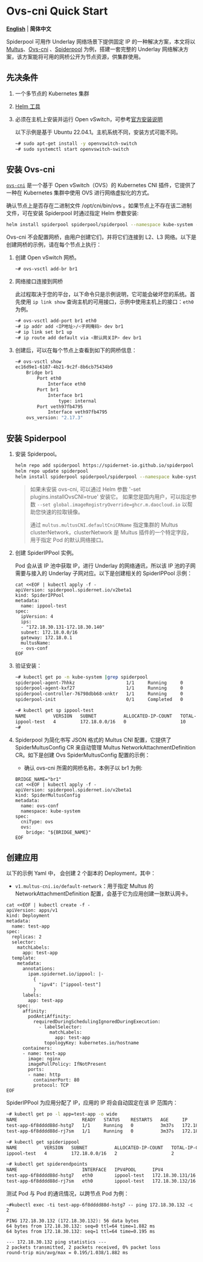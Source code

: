 # Ovs-cni Quick Start

[**English**](./get-started-ovs.md) | **简体中文**

Spiderpool 可用作 Underlay 网络场景下提供固定 IP 的一种解决方案，本文将以 [Multus](https://github.com/k8snetworkplumbingwg/multus-cni)、[Ovs-cni](https://github.com/k8snetworkplumbingwg/ovs-cni) 、[Spiderpool](https://github.com/spidernet-io/spiderpool) 为例，搭建一套完整的 Underlay 网络解决方案，该方案能将可用的网桥公开为节点资源，供集群使用。

## 先决条件

1. 一个多节点的 Kubernetes 集群

2. [Helm 工具](https://helm.sh/docs/intro/install/)

3. 必须在主机上安装并运行 Open vSwitch，可参考[官方安装说明](https://docs.openvswitch.org/en/latest/intro/install/#installation-from-packages)

    以下示例是基于 Ubuntu 22.04.1。主机系统不同，安装方式可能不同。

    ```bash
    ~# sudo apt-get install -y openvswitch-switch
    ~# sudo systemctl start openvswitch-switch
    ```

## 安装 Ovs-cni

[`ovs-cni`](https://github.com/k8snetworkplumbingwg/ovs-cni) 是一个基于 Open vSwitch（OVS）的 Kubernetes CNI 插件，它提供了一种在 Kubernetes 集群中使用 OVS 进行网络虚拟化的方式。

确认节点上是否存在二进制文件 /opt/cni/bin/ovs 。如果节点上不存在该二进制文件，可在安装 Spiderpool 时通过指定 Helm 参数安装: 

```bash
helm install spiderpool spiderpool/spiderpool --namespace kube-system --set plugins.installOvsCNI=true
```

Ovs-cni 不会配置网桥，由用户创建它们，并将它们连接到 L2、L3 网络。以下是创建网桥的示例，请在每个节点上执行：

1. 创建 Open vSwitch 网桥。

    ```bash
    ~# ovs-vsctl add-br br1
    ```

2. 网络接口连接到网桥

    此过程取决于您的平台，以下命令只是示例说明，它可能会破坏您的系统。首先使用 `ip link show` 查询主机的可用接口，示例中使用主机上的接口：`eth0` 为例。

    ```bash
    ~# ovs-vsctl add-port br1 eth0
    ~# ip addr add <IP地址>/<子网掩码> dev br1
    ~# ip link set br1 up
    ~# ip route add default via <默认网关IP> dev br1
    ```

3. 创建后，可以在每个节点上查看到如下的网桥信息：

    ```bash
    ~# ovs-vsctl show
    ec16d9e1-6187-4b21-9c2f-8b6cb75434b9
        Bridge br1
            Port eth0
                Interface eth0
            Port br1
                Interface br1
                    type: internal
            Port veth97fb4795
                Interface veth97fb4795
        ovs_version: "2.17.3"
    ```

## 安装 Spiderpool

1. 安装 Spiderpool。

    ```bash
    helm repo add spiderpool https://spidernet-io.github.io/spiderpool
    helm repo update spiderpool
    helm install spiderpool spiderpool/spiderpool --namespace kube-system --set multus.multusCNI.defaultCniCRName="ovs-conf" --set plugins.installOvsCNI=true
    ```

    > 如果未安装 ovs-cni, 可以通过 Helm 参数 '-set plugins.installOvsCNI=true' 安装它。
    > 如果您是国内用户，可以指定参数 `--set global.imageRegistryOverride=ghcr.m.daocloud.io` 以帮助您快速的拉取镜像。
    >
    > 通过 `multus.multusCNI.defaultCniCRName` 指定集群的 Multus clusterNetwork，clusterNetwork 是 Multus 插件的一个特定字段，用于指定 Pod 的默认网络接口。

2. 创建 SpiderIPPool 实例。

    Pod 会从该 IP 池中获取 IP，进行 Underlay 的网络通讯，所以该 IP 池的子网需要与接入的 Underlay 子网对应。以下是创建相关的 SpiderIPPool 示例：

    ```shell
    cat <<EOF | kubectl apply -f -
    apiVersion: spiderpool.spidernet.io/v2beta1
    kind: SpiderIPPool
    metadata:
      name: ippool-test
    spec:
      ipVersion: 4
      ips:
      - "172.18.30.131-172.18.30.140"
      subnet: 172.18.0.0/16
      gateway: 172.18.0.1
      multusName: 
      - ovs-conf
    EOF
    ```

3. 验证安装：

    ```bash
    ~# kubectl get po -n kube-system |grep spiderpool
    spiderpool-agent-7hhkz                   1/1     Running     0              13m
    spiderpool-agent-kxf27                   1/1     Running     0              13m
    spiderpool-controller-76798dbb68-xnktr   1/1     Running     0              13m
    spiderpool-init                          0/1     Completed   0              13m

    ~# kubectl get sp ippool-test       
    NAME          VERSION   SUBNET          ALLOCATED-IP-COUNT   TOTAL-IP-COUNT   DEFAULT
    ippool-test   4         172.18.0.0/16   0                    10               false
    ~# 
    ```

4. Spiderpool 为简化书写 JSON 格式的 Multus CNI 配置，它提供了 SpiderMultusConfig CR 来自动管理 Multus NetworkAttachmentDefinition CR。如下是创建 Ovs SpiderMultusConfig 配置的示例：

    * 确认 ovs-cni 所需的网桥名称，本例子以 br1 为例:

    ```shell
    BRIDGE_NAME="br1"
    cat <<EOF | kubectl apply -f -
    apiVersion: spiderpool.spidernet.io/v2beta1
    kind: SpiderMultusConfig
    metadata:
      name: ovs-conf
      namespace: kube-system
    spec:
      cniType: ovs
      ovs:
        bridge: "${BRIDGE_NAME}"
    EOF
    ```

## 创建应用

以下的示例 Yaml 中， 会创建 2 个副本的 Deployment，其中：

* `v1.multus-cni.io/default-network`：用于指定 Multus 的 NetworkAttachmentDefinition 配置，会基于它为应用创建一张默认网卡。

```shell
cat <<EOF | kubectl create -f -
apiVersion: apps/v1
kind: Deployment
metadata:
  name: test-app
spec:
  replicas: 2
  selector:
    matchLabels:
      app: test-app
  template:
    metadata:
      annotations:
        ipam.spidernet.io/ippool: |-
          {
            "ipv4": ["ippool-test"]
          }
      labels:
        app: test-app
    spec:
      affinity:
        podAntiAffinity:
          requiredDuringSchedulingIgnoredDuringExecution:
            - labelSelector:
                matchLabels:
                  app: test-app
              topologyKey: kubernetes.io/hostname
      containers:
      - name: test-app
        image: nginx
        imagePullPolicy: IfNotPresent
        ports:
        - name: http
          containerPort: 80
          protocol: TCP
EOF
```

SpiderIPPool 为应用分配了 IP，应用的 IP 将会自动固定在该 IP 范围内：

```bash
~# kubectl get po -l app=test-app -o wide
NAME                        READY   STATUS    RESTARTS   AGE     IP              NODE                 NOMINATED NODE   READINESS GATES
test-app-6f8dddd88d-hstg7   1/1     Running   0          3m37s   172.18.30.131   ipv4-worker          <none>           <none>
test-app-6f8dddd88d-rj7sm   1/1     Running   0          3m37s   172.18.30.132   ipv4-control-plane   <none>           <none>

~# kubectl get spiderippool
NAME          VERSION   SUBNET          ALLOCATED-IP-COUNT   TOTAL-IP-COUNT   DEFAULT   DISABLE
ippool-test   4         172.18.0.0/16   2                    2                false     false

~# kubectl get spiderendpoints
NAME                        INTERFACE   IPV4POOL      IPV4               IPV6POOL   IPV6   NODE
test-app-6f8dddd88d-hstg7   eth0        ippool-test   172.18.30.131/16                     ipv4-worker
test-app-6f8dddd88d-rj7sm   eth0        ippool-test   172.18.30.132/16                     ipv4-control-plane
```

测试 Pod 与 Pod 的通讯情况，以跨节点 Pod 为例：

```shell
~#kubectl exec -ti test-app-6f8dddd88d-hstg7 -- ping 172.18.30.132 -c 2

PING 172.18.30.132 (172.18.30.132): 56 data bytes
64 bytes from 172.18.30.132: seq=0 ttl=64 time=1.882 ms
64 bytes from 172.18.30.132: seq=1 ttl=64 time=0.195 ms

--- 172.18.30.132 ping statistics ---
2 packets transmitted, 2 packets received, 0% packet loss
round-trip min/avg/max = 0.195/1.038/1.882 ms
```
